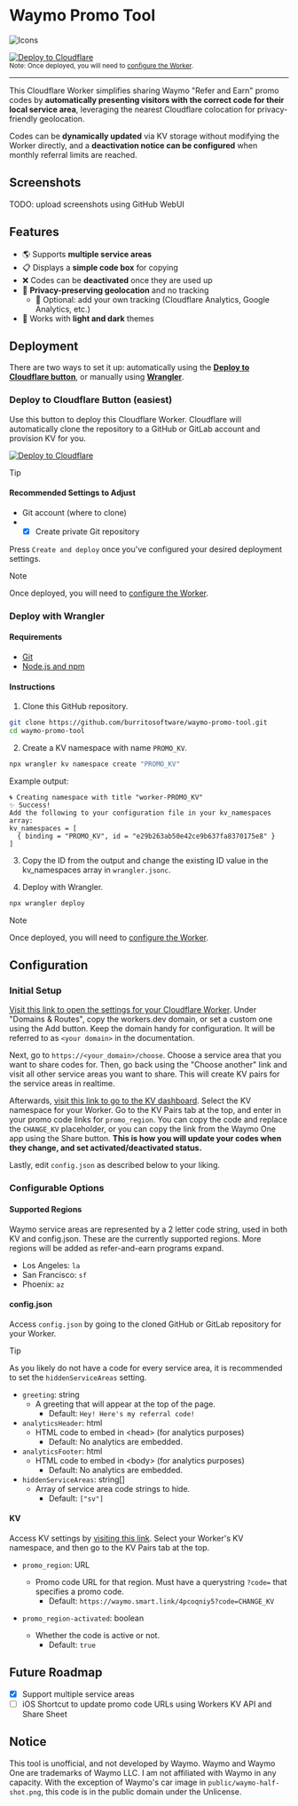 # Waymo Promo Tool
![Icons](https://skillicons.dev/icons?i=cloudflare,workers,ts)


[![Deploy to Cloudflare](https://deploy.workers.cloudflare.com/button)](https://deploy.workers.cloudflare.com/?url=https://github.com/burritosoftware/waymo-promo-tool)  
<sub>Note: Once deployed, you will need to [configure the Worker](#configuration).</sub>  

---
This Cloudflare Worker simplifies sharing Waymo "Refer and Earn" promo codes by **automatically presenting visitors with the correct code for their local service area**, leveraging the nearest Cloudflare colocation for privacy-friendly geolocation.

Codes can be **dynamically updated** via KV storage without modifying the Worker directly, and a **deactivation notice can be configured** when monthly referral limits are reached.

## Screenshots
TODO: upload screenshots using GitHub WebUI

## Features
- 🌎 Supports **multiple service areas**
- 📋 Displays a **simple code box** for copying
- ❌ Codes can be **deactivated** once they are used up
- 🔎 **Privacy-preserving geolocation** and no tracking
  - 🧩 Optional: add your own tracking (Cloudflare Analytics, Google Analytics, etc.)
- 🌙 Works with **light and dark** themes

## Deployment
There are two ways to set it up: automatically using the [**Deploy to Cloudflare button**](#deploy-to-cloudflare-button-easiest), or manually using [**Wrangler**](#deploy-with-wrangler).

### Deploy to Cloudflare Button (easiest)
Use this button to deploy this Cloudflare Worker. Cloudflare will automatically clone the repository to a GitHub or GitLab account and provision KV for you.   

[![Deploy to Cloudflare](https://deploy.workers.cloudflare.com/button)](https://deploy.workers.cloudflare.com/?url=https://github.com/quacksire/waymo-promo-tool)

> [!TIP]
> #### Recommended Settings to Adjust
> - Git account (where to clone)
> - - [x] Create private Git repository  

Press `Create and deploy` once you've configured your desired deployment settings.

> [!NOTE]  
> Once deployed, you will need to [configure the Worker](#configuration).

### Deploy with Wrangler
#### Requirements
- [Git](https://git-scm.com)
- [Node.js and npm](https://nodejs.org)

#### Instructions
1. Clone this GitHub repository.
```bash
git clone https://github.com/burritosoftware/waymo-promo-tool.git
cd waymo-promo-tool
```

2. Create a KV namespace with name `PROMO_KV`.
```bash
npx wrangler kv namespace create "PROMO_KV"
```
Example output:
```
🌀 Creating namespace with title "worker-PROMO_KV"
✨ Success!
Add the following to your configuration file in your kv_namespaces array:
kv_namespaces = [
  { binding = "PROMO_KV", id = "e29b263ab50e42ce9b637fa8370175e8" }
]
```
3. Copy the ID from the output and change the existing ID value in the kv_namespaces array in `wrangler.jsonc`.

4. Deploy with Wrangler.
```bash
npx wrangler deploy
```

> [!NOTE]  
> Once deployed, you will need to [configure the Worker](#configuration).

## Configuration
### Initial Setup
[Visit this link to open the settings for your Cloudflare Worker](https://dash.cloudflare.com/?to=/:account/workers/services/view/:worker/production/settings). Under "Domains & Routes", copy the workers.dev domain, or set a custom one using the Add button. Keep the domain handy for configuration. It will be referred to as `<your domain>` in the documentation.

Next, go to `https://<your_domain>/choose`. Choose a service area that you want to share codes for. Then, go back using the "Choose another" link and visit all other service areas you want to share. This will create KV pairs for the service areas in realtime.

Afterwards, [visit this link to go to the KV dashboard](https://dash.cloudflare.com/?to=/:account/workers/kv/namespaces/). Select the KV namespace for your Worker. Go to the KV Pairs tab at the top, and enter in your promo code links for `promo_region`. You can copy the code and replace the `CHANGE_KV` placeholder, or you can copy the link from the Waymo One app using the Share button. **This is how you will update your codes when they change, and set activated/deactivated status.**

Lastly, edit `config.json` as described below to your liking.

### Configurable Options

#### Supported Regions
Waymo service areas are represented by a 2 letter code string, used in both KV and config.json. These are the currently supported regions. More regions will be added as refer-and-earn programs expand.

- Los Angeles: `la`
- San Francisco: `sf`
- Phoenix: `az`

#### config.json

Access `config.json` by going to the cloned GitHub or GitLab repository for your Worker.

> [!TIP]  
> As you likely do not have a code for every service area, it is recommended to set the `hiddenServiceAreas` setting.

- `greeting`: string
  - A greeting that will appear at the top of the page.
    - Default: `Hey! Here's my referral code!`
- `analyticsHeader`: html
  - HTML code to embed in \<head> (for analytics purposes)
    - Default: No analytics are embedded.
- `analyticsFooter`: html
  - HTML code to embed in \<body> (for analytics purposes)
    - Default: No analytics are embedded.
- `hiddenServiceAreas`: string[]
  - Array of service area code strings to hide.  
    - Default: `["sv"]`

#### KV
Access KV settings by [visiting this link](https://dash.cloudflare.com/?to=/:account/workers/kv/namespaces/). Select your Worker's KV namespace, and then go to the KV Pairs tab at the top.

- `promo_region`: URL 
  - Promo code URL for that region. Must have a querystring `?code=` that specifies a promo code.
    - Default: `https://waymo.smart.link/4pcoqniy5?code=CHANGE_KV`

- `promo_region-activated`: boolean
  - Whether the code is active or not.
    - Default: `true`

## Future Roadmap
- [x] Support multiple service areas  
- [ ] iOS Shortcut to update promo code URLs using Workers KV API and Share Sheet

## Notice
This tool is unofficial, and not developed by Waymo. Waymo and Waymo One are trademarks of Waymo LLC. I am not affiliated with Waymo in any capacity. With the exception of Waymo's car image in `public/waymo-half-shot.png`, this code is in the public domain under the Unlicense.

